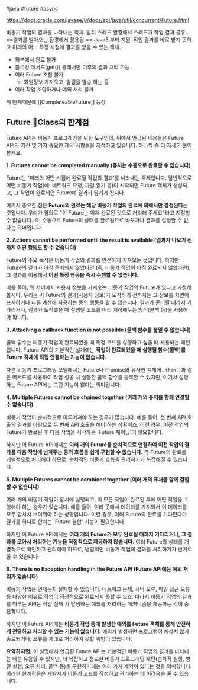 #java #future #async

https://docs.oracle.com/javase/8/docs/api/java/util/concurrent/Future.html

비동기 작업의 결과를 나타내는 객체. 멀티 스레드 환경에서 스레드가 작업 결과 공유. ==결과를 받아오는 환경에서 활용됨.== Java5 부터 지원. 작업 결과를 바로 받지 못하고 미래의 어느 특정 시점에 결과를 받을 수 있는 객체.

- 외부에서 완료 불가
- 블로킹 메서드(get()) 통해서만 이후의 결과 처리 가능
- 여러 Future 조합 불가
	- 회원정보 가져오고, 알림을 발송 하는 등
- 여러 작업 조합하거나 예외 처리 불가

위 한계때문에 [[CompleteableFuture]] 등장


## Future Class의 한계점

Future API는 비동기 프로그래밍을 위한 도구인데, 위에서 언급된 내용들은 Future API가 가진 몇 가지 중요한 제약 사항들을 지적하고 있습니다. 하나씩 좀 더 자세히 풀어볼게요.

**1. Futures cannot be completed manually (퓨처는 수동으로 완료할 수 없습니다)**

Future는 '미래의 어떤 시점에 완료될 작업의 결과'를 나타내는 객체입니다. 일반적으로 어떤 비동기 작업(예: 네트워크 요청, 파일 읽기 등)이 시작되면 Future 객체가 생성되고, 그 작업이 완료되면 Future에 결과가 담기게 됩니다.

여기서 중요한 점은 **Future의 완료는 해당 비동기 작업의 완료에 의해서만 결정된다**는 것입니다. 우리가 임의로 "이 Future는 이제 완료된 것으로 처리해 주세요"라고 지정할 수 없습니다. 즉, 수동으로 Future의 상태를 완료됨으로 바꾸거나 결과를 설정할 수 없다는 의미입니다.

**2. Actions cannot be performed until the result is available (결과가 나오기 전까지 어떤 행동도 할 수 없습니다)**

Future의 주요 목적은 비동기 작업의 결과를 안전하게 가져오는 것입니다. 하지만 Future의 결과가 아직 준비되지 않았다면 (즉, 비동기 작업이 아직 완료되지 않았다면), 그 결과를 이용해서 **어떤 특정 행동을 즉시 수행할 수 없습니다.**

예를 들어, 웹 서버에서 사용자 정보를 가져오는 비동기 작업의 Future가 있다고 가정해 봅시다. 우리는 이 Future의 결과(사용자 정보)가 도착하기 전까지는 그 정보를 화면에 표시하거나 다른 계산에 사용하는 등의 행동을 할 수 없습니다. 결과가 준비될 때까지 기다리거나, 결과가 도착했을 때 실행될 코드를 미리 지정해두는 방식(콜백 등)을 사용해야 합니다.

**3. Attaching a callback function is not possible (콜백 함수를 붙일 수 없습니다)**

콜백 함수는 비동기 작업이 완료되었을 때 특정 코드를 실행하고 싶을 때 사용되는 패턴입니다. Future API의 기본적인 설계에는 **작업이 완료되었을 때 실행될 함수(콜백)를 Future 객체에 직접 연결하는 기능이 없습니다.**

다른 비동기 프로그래밍 모델에서는 Future나 Promise와 유사한 객체에 `.then()`과 같은 메서드를 사용하여 작업 성공 시 실행할 콜백 함수를 등록할 수 있지만, 여기서 설명하는 Future API에는 그런 기능이 없다는 의미입니다.

**4. Multiple Futures cannot be chained together (여러 개의 퓨처를 함께 연결할 수 없습니다)**

비동기 작업이 순차적으로 이루어져야 하는 경우가 많습니다. 예를 들어, 첫 번째 API 호출의 결과를 바탕으로 두 번째 API 호출을 해야 하는 상황이죠. 이런 경우, 이전 작업의 Future가 완료된 후 다음 작업을 시작하는 'Future 체이닝'이 필요합니다.

하지만 이 Future API에서는 **여러 개의 Future를 순차적으로 연결하여 이전 작업의 결과를 다음 작업에 넘겨주는 등의 흐름을 쉽게 구현할 수 없습니다.** 각 Future의 완료를 개별적으로 처리해야 하므로, 순차적인 비동기 흐름을 관리하기가 복잡해질 수 있습니다.

**5. Multiple Futures cannot be combined together (여러 개의 퓨처를 함께 결합할 수 없습니다)**

여러 개의 비동기 작업이 동시에 실행되고, 이 모든 작업이 완료된 후에 어떤 작업을 수행해야 하는 경우가 있습니다. 예를 들어, 여러 곳에서 데이터를 가져와서 이 데이터를 모두 합쳐서 보여줘야 하는 상황입니다. 이런 경우, 여러 Future의 완료를 기다렸다가 결과를 하나로 합치는 'Future 결합' 기능이 필요합니다.

하지만 이 Future API에서는 **여러 개의 Future가 모두 완료될 때까지 기다리거나, 그 결과를 모아서 처리하는 기능을 직접적으로 제공하지 않습니다.** 여러 Future의 상태를 개별적으로 확인하고 관리해야 하므로, 병렬적인 비동기 작업의 결과를 처리하기가 번거로울 수 있습니다.

**6. There is no Exception handling in the Future API (Future API에는 예외 처리가 없습니다)**

비동기 작업은 언제든지 실패할 수 있습니다. 네트워크 문제, 서버 오류, 파일 접근 오류 등 다양한 이유로 작업이 정상적으로 완료되지 못할 수 있죠. 따라서 비동기 작업의 결과를 다루는 API는 작업 실패 시 발생하는 예외를 처리하는 메커니즘을 제공하는 것이 중요합니다.

하지만 이 Future API에는 **비동기 작업 중에 발생한 예외를 Future 객체를 통해 안전하게 전달하고 처리할 수 있는 기능이 없습니다.** 예외가 발생하면 프로그램이 예상치 않게 종료되거나, 오류를 제대로 처리하지 못할 위험이 있습니다.

**요약하자면,** 이 설명에서 언급된 Future API는 기본적인 비동기 작업의 결과를 나타내는 데는 유용할 수 있지만, 더 복잡하고 정교한 비동기 프로그래밍 패턴(순차적 실행, 병렬 실행, 오류 처리, 콜백 등)을 구현하기에는 여러 가지 제약이 있다는 것을 의미합니다. 이러한 한계점들은 개발자가 비동기 코드를 작성하고 관리하는 데 어려움을 줄 수 있습니다.